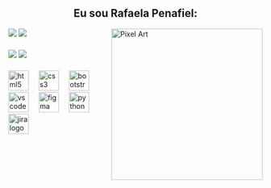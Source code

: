 #
<div align="center">
<h2>Eu sou Rafaela Penafiel:</h2>
</div>

![](https://github-readme-stats.vercel.app/api?username=rafaelapenafiel&theme=nightowl&hide_border=false&include_all_commits=false&count_private=false)
<img src="https://github.com/user-attachments/assets/0527a5da-1c52-4209-ab1d-62d1e9300de2" alt="Pixel Art" align="right" width="300">
![](https://nirzak-streak-stats.vercel.app/?user=rafaelapenafiel&theme=nightowl&hide_border=false)<br/>

###
![](https://github-profile-trophy.vercel.app/?username=rafaelapenafiel&theme=tokyonight&no-frame=false&no-bg=false&margin-w=4)
![](https://github-readme-stats.vercel.app/api/top-langs/?username=rafaelapenafiel&theme=nightowl&hide_border=false&include_all_commits=false&count_private=false&layout=compact)


###
<div align="left">
  <img src="https://cdn.jsdelivr.net/gh/devicons/devicon/icons/html5/html5-original.svg" height="40" alt="html5 logo"  />
  <img width="12" />
  <img src="https://cdn.jsdelivr.net/gh/devicons/devicon/icons/css3/css3-original.svg" height="40" alt="css3 logo"  />
  <img width="12" />
  <img src="https://cdn.jsdelivr.net/gh/devicons/devicon/icons/bootstrap/bootstrap-original.svg" height="40" alt="bootstrap logo"  />
  <img width="12" />
  <img src="https://cdn.jsdelivr.net/gh/devicons/devicon/icons/vscode/vscode-original.svg" height="40" alt="vscode logo"  />
  <img width="12" />
  <img src="https://cdn.jsdelivr.net/gh/devicons/devicon/icons/figma/figma-original.svg" height="40" alt="figma logo"  />
  <img width="12" />
  <img src="https://cdn.jsdelivr.net/gh/devicons/devicon/icons/python/python-original.svg" height="40" alt="python logo"  />
  <img width="12" />
  <img src="https://cdn.jsdelivr.net/gh/devicons/devicon/icons/jira/jira-original.svg" height="40" alt="jira logo"  />
</div>
